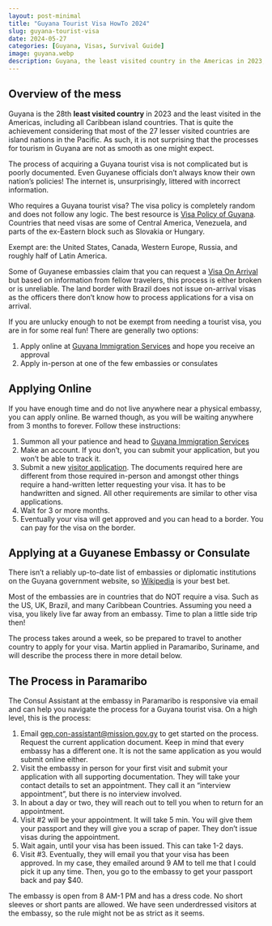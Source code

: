 ```yaml
---
layout: post-minimal
title: "Guyana Tourist Visa HowTo 2024"
slug: guyana-tourist-visa
date: 2024-05-27
categories: [Guyana, Visas, Survival Guide]
image: guyana.webp
description: Guyana, the least visited country in the Americas in 2023, poses unique challenges for tourists due to poorly documented and inconsistent visa processes. This guide navigates the confusing landscape of obtaining a Guyana tourist visa, whether online or at embassies. Learn about exemptions, application steps, and the specific process at the Paramaribo embassy. Be prepared for long waits and potential travel to embassies, but this guide aims to streamline your experience.
---
```

## Overview of the mess
Guyana is the 28th __least visited country__ in 2023 and the least visited in the Americas, including all Caribbean island countries.
That is quite the achievement considering that most of the 27 lesser visited countries are island nations in the Pacific.
As such, it is not surprising that the processes for tourism in Guyana are not as smooth as one might expect.

The process of acquiring a Guyana tourist visa is not complicated but is poorly documented.
Even Guyanese officials don’t always know their own nation’s policies!
The internet is, unsurprisingly, littered with incorrect information.

Who requires a Guyana tourist visa? The visa policy is completely random and does not follow any logic.
The best resource is [Visa Policy of Guyana][1].
Countries that need visas are some of Central America, Venezuela, and parts of the ex-Eastern block such as Slovakia or Hungary.

Exempt are: the United States, Canada, Western Europe, Russia, and roughly half of Latin America.

Some of Guyanese embassies claim that you can request a [Visa On Arrival][2] but based on information from fellow travelers, this process is either broken or is unreliable.
The land border with Brazil does not issue on-arrival visas as the officers there don’t know how to process applications for a visa on arrival.

If you are unlucky enough to not be exempt from needing a tourist visa, you are in for some real fun!
There are generally two options:

1. Apply online at [Guyana Immigration Services][3] and hope you receive an approval
2. Apply in-person at one of the few embassies or consulates

## Applying Online
If you have enough time and do not live anywhere near a physical embassy, you can apply online. Be warned though, as you will be waiting anywhere from 3 months to forever.
Follow these instructions:

1. Summon all your patience and head to [Guyana Immigration Services][3]
2. Make an account. If you don’t, you can submit your application, but you won’t be able to track it.
3. Submit a new [visitor application][4]. The documents required here are different from those required in-person and amongst other things require a hand-written letter requesting your visa. It has to be handwritten and signed. All other requirements are similar to other visa applications.
4. Wait for 3 or more months.
5. Eventually your visa will get approved and you can head to a border. You can pay for the visa on the border.

## Applying at a Guyanese Embassy or Consulate
There isn’t a reliably up-to-date list of embassies or diplomatic institutions on the Guyana government website, so [Wikipedia][5] is your best bet.

Most of the embassies are in countries that do NOT require a visa.
Such as the US, UK, Brazil, and many Caribbean Countries.
Assuming you need a visa, you likely live far away from an embassy.
Time to plan a little side trip then!

The process takes around a week, so be prepared to travel to another country to apply for your visa.
Martin applied in Paramaribo, Suriname, and will describe the process there in more detail below.

## The Process in Paramaribo
The Consul Assistant at the embassy in Paramaribo is responsive via email and can help you navigate the process for a Guyana tourist visa.
On a high level, this is the process:

1. Email [gep.con-assistant@mission.gov.gy][6] to get started on the process. Request the current application document. Keep in mind that every embassy has a different one. It is not the same application as you would submit online either.
2. Visit the embassy in person for your first visit and submit your application with all supporting documentation. They will take your contact details to set an appointment. They call it an “interview appointment”, but there is no interview involved.
3. In about a day or two, they will reach out to tell you when to return for an appointment.
4. Visit #2 will be your appointment. It will take 5 min. You will give them your passport and they will give you a scrap of paper. They don’t issue visas during the appointment.
5. Wait again, until your visa has been issued. This can take 1-2 days.
6. Visit #3. Eventually, they will email you that your visa has been approved. In my case, they emailed around 9 AM to tell me that I could pick it up any time. Then, you go to the embassy to get your passport back and pay $40.

The embassy is open from 8 AM-1 PM and has a dress code. No short sleeves or short pants are allowed. We have seen underdressed visitors at the embassy, so the rule might not be as strict as it seems.


[1]: https://en.wikipedia.org/wiki/Visa_policy_of_Guyana "Visa Policy of Guyana"
[2]: https://www.embassyofguyana.be/services.php?sid=30 "Visa on Arrival"
[3]: https://eservices.iss.gov.gy/ "Guyana Immigration Services"
[4]: https://eservices.iss.gov.gy/app/visitor-visa-application "Submit new application"
[5]: https://en.wikipedia.org/wiki/List_of_diplomatic_missions_of_Guyana "Diplomatic missions of Guyana"
[6]: mailto:gep.con-assistant@mission.gov.gy "GEP Consul Assistant"
